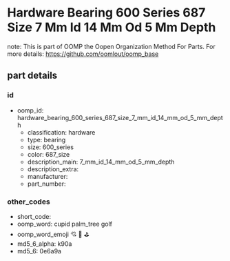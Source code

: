 # Hardware Bearing 600 Series 687 Size 7 Mm Id 14 Mm Od 5 Mm Depth  

note: This is part of OOMP the Oopen Organization Method For Parts. For more details: https://github.com/oomlout/oomp_base

##  part details





### id
* oomp_id: hardware_bearing_600_series_687_size_7_mm_id_14_mm_od_5_mm_depth
  * classification: hardware
  * type: bearing
  * size: 600_series
  * color: 687_size
  * description_main: 7_mm_id_14_mm_od_5_mm_depth
  * description_extra: 
  * manufacturer: 
  * part_number: 

### other_codes
* short_code: 
* oomp_word: cupid palm_tree golf
* oomp_word_emoji :cupid: :palm_tree: :golf:
* md5_6_alpha: k90a
* md5_6: 0e6a9a